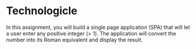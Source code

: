 # Technologicle
In this assignment, you will build a single page application (SPA) that will let a user enter any positive integer (> 1). The application will convert the number into its Roman equivalent and display the result.
